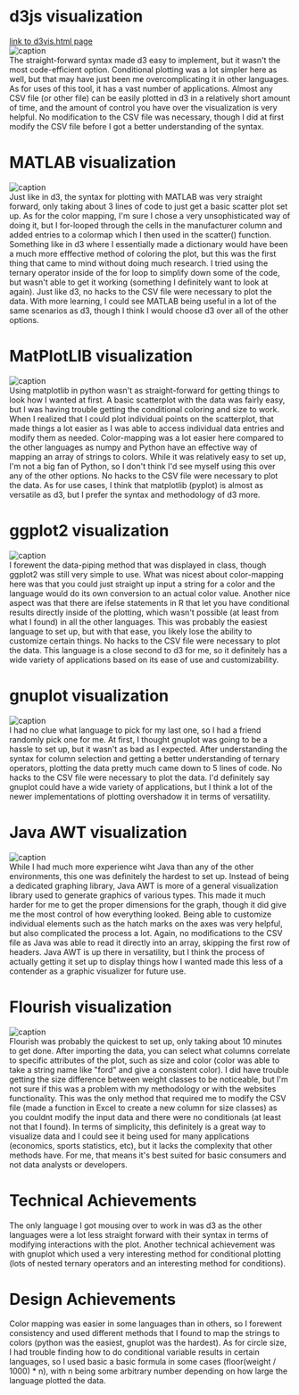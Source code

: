 # d3js visualization
[link to d3vis.html page](https://jacobadamsky.github.io/a2-DataVis-5Ways/code/d3vis.html)
<br>
![caption](img/d3vis.png)
<br>
The straight-forward syntax made d3 easy to implement, but it wasn't the most code-efficient option.
Conditional plotting was a lot simpler here as well, but that may have just been me overcomplicating 
it in other languages. As for uses of this tool, it has a vast number of applications. Almost any CSV
file (or other file) can be easily plotted in d3 in a relatively short amount of time, and the amount
of control you have over the visualization is very helpful. No modification to the CSV file was necessary,
though I did at first modify the CSV file before I got a better understanding of the syntax.

# MATLAB visualization
![caption](img/matlab.png)
<br>
Just like in d3, the syntax for plotting with MATLAB was very straight forward, only taking about 3 lines
of code to just get a basic scatter plot set up. As for the color mapping, I'm sure I chose a very unsophisticated
way of doing it, but I for-looped through the cells in the manufacturer column and added entries to a colormap which
I then used in the scatter() function. Something like in d3 where I essentially made a dictionary would have been a
much more efffective method of coloring the plot, but this was the first thing that came to mind without doing much
research. I tried using the ternary operator inside of the for loop to simplify down some of the code, but wasn't able
to get it working (something I definitely want to look at again). Just like d3, no hacks to the CSV file were necessary
to plot the data. With more learning, I could see MATLAB being useful in a lot of the same scenarios as d3, though I 
think I would choose d3 over all of the other options.

# MatPlotLIB visualization
![caption](img/matplotlib.png)
<br>
Using matplotlib in python wasn't as straight-forward for getting things to look how I wanted at first. A basic scatterplot
with the data was fairly easy, but I was having trouble getting the conditional coloring and size to work. When I realized
that I could plot individual points on the scatterplot, that made things a lot easier as I was able to access individual
data entries and modify them as needed. Color-mapping was a lot easier here compared to the other languages as numpy and
Python have an effective way of mapping an array of strings to colors. While it was relatively easy to set up, I'm not a big
fan of Python, so I don't think I'd see myself using this over any of the other options. No hacks to the CSV file were necessary
to plot the data. As for use cases, I think that matplotlib (pyplot) is almost as versatile as d3, but I prefer the syntax and 
methodology of d3 more.

# ggplot2 visualization
![caption](img/ggplot2.PNG)
<br>
I forewent the data-piping method that was displayed in class, though ggplot2 was still very simple to use. What was nicest about
color-mapping here was that you could just straight up input a string for a color and the language would do its own conversion to 
an actual color value. Another nice aspect was that there are ifelse statements in R that let you have conditional results directly
inside of the plotting, which wasn't possible (at least from what I found) in all the other languages. This was probably the easiest
language to set up, but with that ease, you likely lose the ability to customize certain things. No hacks to the CSV file were necessary
to plot the data. This language is a close second to d3 for me, so it definitely has a wide variety of applications based on its ease 
of use and customizability.

# gnuplot visualization
![caption](img/gnuplot.png)
<br>
I had no clue what language to pick for my last one, so I had a friend randomly pick one for me. At first, I thought gnuplot was going
to be a hassle to set up, but it wasn't as bad as I expected. After understanding the syntax for column selection and getting a better
understanding of ternary operators, plotting the data pretty much came down to 5 lines of code. No hacks to the CSV file were necessary
to plot the data. I'd definitely say gnuplot could have a wide variety of applications, but I think a lot of the newer implementations
of plotting overshadow it in terms of versatility.

# Java AWT visualization
![caption](img/java-awt.png)
<br>
While I had much more experience wiht Java than any of the other environments, this one was definitely the hardest to set up. Instead of
being a dedicated graphing library, Java AWT is more of a general visualization library used to generate graphics of various types. This
made it much harder for me to get the proper dimensions for the graph, though it did give me the most control of how everything looked.
Being able to customize individual elements such as the hatch marks on the axes was very helpful, but also complicated the process a lot.
Again, no modifications to the CSV file as Java was able to read it directly into an array, skipping the first row of headers. Java AWT is
up there in versatility, but I think the process of actually getting it set up to display things how I wanted made this less of a contender
as a graphic visualizer for future use.

# Flourish visualization
![caption](img/flourish.PNG)
<br>
Flourish was probably the quickest to set up, only taking about 10 minutes to get done. After importing the data, you can select what columns
correlate to specific attributes of the plot, such as size and color (color was able to take a string name like "ford" and give a consistent
color). I did have trouble getting the size difference between weight classes to be noticeable, but I'm not sure if this was a problem with my
methodology or with the websites functionality. This was the only method that required me to modify the CSV file (made a function in Excel to 
create a new column for size classes) as you couldnt modify the input data and there were no conditionals (at least not that I found). In terms
of simplicity, this definitely is a great way to visualize data and I could see it being used for many applications (economics, sports statistics,
etc), but it lacks the complexity that other methods have. For me, that means it's best suited for basic consumers and not data analysts or
developers.

# Technical Achievements
The only language I got mousing over to work in was d3 as the other languages were a lot less straight forward with their
syntax in terms of modifying interactions with the plot. Another technical achievement was with gnuplot which used a very
interesting method for conditional plotting (lots of nested ternary operators and an interesting method for conditions).

# Design Achievements
Color mapping was easier in some languages than in others, so I forewent consistency and  used different methods that I found
to map the strings to colors (python was the easiest, gnuplot was the hardest). As for circle size, I had trouble finding how
to do conditional variable results in certain languages, so I used basic a basic formula in some cases (floor(weight / 1000) * n),
with n being some arbitrary number depending on how large the language plotted the data.
